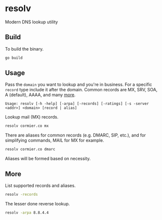 # resolv

Modern DNS lookup utility

## Build

To build the binary.

```sh
go build
```

## Usage

Pass the `domain` you want to lookup and you're in business. For a specific `record` type
include it after the domain. Common records are MX, SRV, SOA, A (default), AAAA, and 
many [more](https://en.wikipedia.org/wiki/List_of_DNS_record_types).

```
Usage: resolv [-h -help] [-arpa] [-records] [-ratings] [-s -server <addr>] <domain> [record | alias]
```

Lookup mail (MX) records.

```sh
resolv cormier.co mx
```

There are aliases for common records (e.g. DMARC, SIP, etc.), and for simplifying
commands, MAIL for MX for example.

```sh
resolv cormier.co dmarc
```

Aliases will be formed based on necessity.

## More

List supported records and aliases.

```sh
resolv -records
```

The lesser done reverse lookup.

```sh
resolv -arpa 8.8.4.4
```
